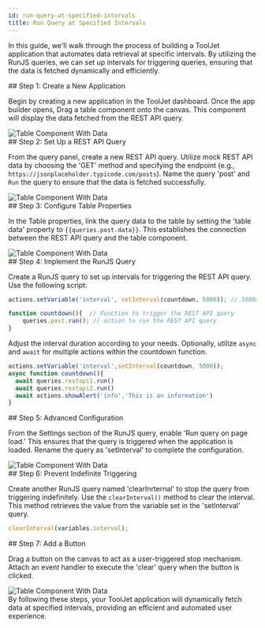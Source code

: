 ```yaml
---
id: run-query-at-specified-intervals
title: Run Query at Specified Intervals
---
```

<div >

In this guide, we'll walk through the process of building a ToolJet application that automates data retrieval at specific intervals. By utilizing the RunJS queries, we can set up intervals for triggering queries, ensuring that the data is fetched dynamically and efficiently.

</div>

<div>
## Step 1: Create a New Application

Begin by creating a new application in the ToolJet dashboard. Once the app builder opens, Drag a table component onto the canvas. This component will display the data fetched from the REST API query.

<div style={{textAlign: 'center'}}>
 <img style={{ border:'0', marginBottom:'15px', borderRadius:'5px', boxShadow: '0px 1px 3px rgba(0, 0, 0, 0.2)' }} className="screenshot-full" src="/img/how-to/setinterval/table.png" alt="Table Component With Data" />
</div>

</div>

<div>
## Step 2: Set Up a REST API Query

From the query panel, create a new REST API query. Utilize mock REST API data by choosing the 'GET' method and specifying the endpoint (e.g., `https://jsonplaceholder.typicode.com/posts`). Name the query 'post' and `Run` the query to ensure that the data is fetched successfully.

<div style={{textAlign: 'center'}}>
 <img style={{ border:'0', marginBottom:'15px', borderRadius:'5px', boxShadow: '0px 1px 3px rgba(0, 0, 0, 0.2)' }} className="screenshot-full" src="/img/how-to/setinterval/queryprev.png" alt="Table Component With Data" />
</div>

</div>

<div>
## Step 3: Configure Table Properties

In the Table properties, link the query data to the table by setting the 'table data' property to `{{queries.post.data}}`. This establishes the connection between the REST API query and the table component.

<div style={{textAlign: 'center'}}>
 <img style={{ border:'0', marginBottom:'15px', borderRadius:'5px', boxShadow: '0px 1px 3px rgba(0, 0, 0, 0.2)' }} className="screenshot-full" src="/img/how-to/setinterval/queryp.png" alt="Table Component With Data" />
</div>

</div>

<div>
## Step 4: Implement the RunJS Query

Create a RunJS query to set up intervals for triggering the REST API query. Use the following script:

```js
actions.setVariable('interval', setInterval(countdown, 5000)); // 5000ms = 5 seconds

function countdown(){  // Function to trigger the REST API query
    queries.post.run(); // action to run the REST API query
}
```

Adjust the interval duration according to your needs. Optionally, utilize `async` and `await` for multiple actions within the countdown function.

```js
actions.setVariable('interval',setInterval(countdown, 5000));
async function countdown(){
  await queries.restapi1.run()
  await queries.restapi2.run()
  await actions.showAlert('info','This is an information')
}
```

</div>

<div>
## Step 5: Advanced Configuration


From the Settings section of the RunJS query, enable 'Run query on page load.' This ensures that the query is triggered when the application is loaded. Rename the query as 'setInterval' to complete the configuration.

<div style={{textAlign: 'center'}}>
 <img style={{ border:'0', marginBottom:'15px', borderRadius:'5px', boxShadow: '0px 1px 3px rgba(0, 0, 0, 0.2)' }} className="screenshot-full" src="/img/how-to/setinterval/settings.png" alt="Table Component With Data" />
</div>

</div>

<div>
## Step 6: Prevent Indefinite Triggering

Create another RunJS query named 'clearInrternal' to stop the query from triggering indefinitely. Use the `clearInterval()` method to clear the interval. This method retrieves the value from the variable set in the 'setInterval' query.

```js
clearInterval(variables.interval);
```

</div>

<div>
## Step 7: Add a Button

Drag a button on the canvas to act as a user-triggered stop mechanism. Attach an event handler to execute the 'clear' query when the button is clicked.

<div style={{textAlign: 'center'}}>
 <img style={{ border:'0', marginBottom:'15px', borderRadius:'5px', boxShadow: '0px 1px 3px rgba(0, 0, 0, 0.2)' }} className="screenshot-full" src="/img/how-to/setinterval/clearint.png" alt="Table Component With Data" />
</div>

</div>

<div>
By following these steps, your ToolJet application will dynamically fetch data at specified intervals, providing an efficient and automated user experience.

</div>